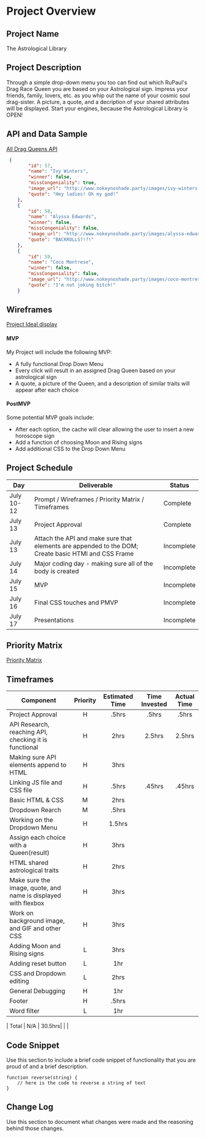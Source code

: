 # Project Overview

## Project Name

The Astrological Library

## Project Description

Through a simple drop-down menu you too can find out which RuPaul's Drag Race Queen you are based on your Astrological sign. Impress your friends, family, lovers, etc. as you whip out the name of your cosmic soul drag-sister. A picture, a quote, and a decription of your shared attributes will be displayed. Start your engines, because the Astrological Library is OPEN!  

## API and Data Sample
[All Drag Queens API](http://www.nokeynoshade.party/api/queens/all)

```json
 {
        "id": 57,
        "name": "Ivy Winters",
        "winner": false,
        "missCongeniality": true,
        "image_url": "http://www.nokeynoshade.party/images/ivy-winters.jpg",
        "quote": "Hey ladies! Oh my god!"
    },
    {
        "id": 58,
        "name": "Alyssa Edwards",
        "winner": false,
        "missCongeniality": false,
        "image_url": "http://www.nokeynoshade.party/images/alyssa-edwards.jpg",
        "quote": "BACKROLLS?!?!"
    },
    {
        "id": 59,
        "name": "Coco Montrese",
        "winner": false,
        "missCongeniality": false,
        "image_url": "http://www.nokeynoshade.party/images/coco-montrese.jpg",
        "quote": "I'm not joking bitch!"
    }
```

## Wireframes

[Project Ideal display](https://i.imgur.com/a3wSB7V.png)

 #### MVP 
My Project will include the following MVP:

- A fully functional Drop Down Menu
- Every click will result in an assigned Drag Queen based on your astrological sign
- A quote, a picture of the Queen, and a description of similar traits will appear after each choice


#### PostMVP  
Some potential MVP goals include:
- After each option, the cache will clear allowing the user to insert a new horoscope sign
- Add a function of choosing Moon and Rising signs
- Add additional CSS to the Drop Down Menu 

## Project Schedule

|  Day | Deliverable | Status
|---|---| ---|
|July 10-12| Prompt / Wireframes / Priority Matrix / Timeframes | Complete
|July 13| Project Approval | Complete
|July 13| Attach the API and make sure that elements are appended to the DOM; Create basic HTMl and CSS Frame | Incomplete
|July 14| Major coding day - making sure all of the body is created | Incomplete
|July 15| MVP | Incomplete
|July 16| Final CSS touches and PMVP | Incomplete
|July 17| Presentations | Incomplete

## Priority Matrix

[Priority Matrix](https://i.imgur.com/bM7TLid.jpg)

## Timeframes

| Component | Priority | Estimated Time | Time Invested | Actual Time |
| --- | :---: |  :---: | :---: | :---: |
| Project Approval | H | .5hrs | .5hrs | .5hrs |
| API Research, reaching API, checking it is functional | H | 2hrs | 2.5hrs | 2.5hrs |
| Making sure API elements append to HTML | H | 3hrs | | |
| Linking JS file and CSS file | H | .5hrs | .45hrs | .45hrs |
| Basic HTML & CSS | M | 2hrs | | |
| Dropdown Rearch | M | .5hrs | | |
| Working on the Dropdown Menu | H | 1.5hrs | | |
| Assign each choice with a Queen(result) | H | 3hrs | | |
| HTML shared astrological traits | H | 2hrs | | |
| Make sure the image, quote, and name is displayed with flexbox | H | 3hrs | | |
| Work on background image, and GIF and other CSS | H | 3hrs | | |
| Adding Moon and Rising signs | L | 3hrs| | |
| Adding reset button | L | 1hr| | |
| CSS and Dropdown editing | L | 2hrs| | |
| General Debugging | H | 1hr | | |
| Footer | H | .5hrs | | |
| Word filter | L | 1hr | | |

| Total | N/A | 30.5hrs| | |

## Code Snippet

Use this section to include a brief code snippet of functionality that you are proud of and a brief description.  

```
function reverse(string) {
	// here is the code to reverse a string of text
}
```

## Change Log
 Use this section to document what changes were made and the reasoning behind those changes.  
